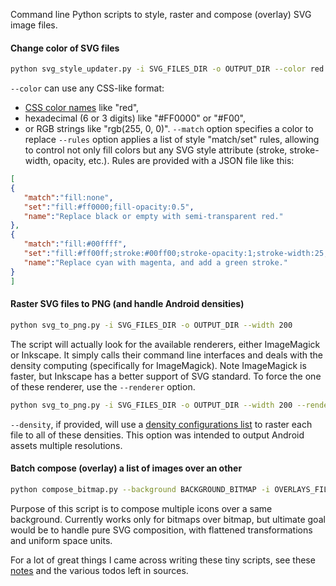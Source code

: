 Command line Python scripts to style, raster and compose (overlay) SVG image files.

#### Change color of SVG files
```bash
python svg_style_updater.py -i SVG_FILES_DIR -o OUTPUT_DIR --color red
```
`--color` can use any CSS-like format:
* [CSS color names](code/color_names.htm) like "red",
* hexadecimal (6 or 3 digits) like "#FF0000" or "#F00",
* or RGB strings like "rgb(255, 0, 0)".
`--match` option specifies a color to replace
`--rules` option applies a list of style "match/set" rules, allowing to control not only fill colors but any SVG style attribute (stroke, stroke-width, opacity, etc.). Rules are provided with a JSON file like this:
 ```json
 [
{
    "match":"fill:none",
    "set":"fill:#ff0000;fill-opacity:0.5",
    "name":"Replace black or empty with semi-transparent red."
},
{
    "match":"fill:#00ffff",
    "set":"fill:#ff00ff;stroke:#00ff00;stroke-opacity:1;stroke-width:25;",
    "name":"Replace cyan with magenta, and add a green stroke."
}
]
 ```

#### Raster SVG files to PNG (and handle Android densities)
```bash
python svg_to_png.py -i SVG_FILES_DIR -o OUTPUT_DIR --width 200
```
The script will actually look for the available renderers, either ImageMagick or Inkscape.
It simply calls their command line interfaces and deals with the density computing (specifically for ImageMagick). Note ImageMagick is faster, but Inkscape has a better support of SVG standard. To force the one of these renderer, use the `--renderer` option.
```bash
python svg_to_png.py -i SVG_FILES_DIR -o OUTPUT_DIR --width 200 --renderer inkscape --density xxhdpi
```
`--density`, if provided, will use a [density configurations list](code/densities.json) to raster each file to all of these densities. This option was intended to output Android assets multiple resolutions.

#### Batch compose (overlay) a list of images over an other
```bash
python compose_bitmap.py --background BACKGROUND_BITMAP -i OVERLAYS_FILES_DIR -o OUTPUT_DIR
```
Purpose of this script is to compose multiple icons over a same background.
Currently works only for bitmaps over bitmap, but ultimate goal would be to handle pure SVG composition, with flattened transformations and uniform space units.

 For a lot of great things I came across writing these tiny scripts, see these [notes](notes_about_svg.md) and the various todos left in sources.
